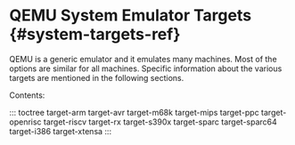 # QEMU System Emulator Targets {#system-targets-ref}

QEMU is a generic emulator and it emulates many machines. Most of the
options are similar for all machines. Specific information about the
various targets are mentioned in the following sections.

Contents:

::: toctree
target-arm target-avr target-m68k target-mips target-ppc target-openrisc
target-riscv target-rx target-s390x target-sparc target-sparc64
target-i386 target-xtensa
:::
